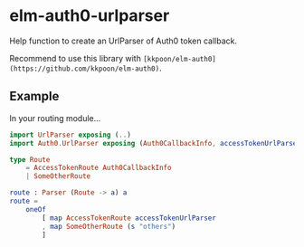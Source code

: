 # elm-auth0-urlparser

Help function to create an UrlParser of Auth0 token callback.

Recommend to use this library with
`[kkpoon/elm-auth0](https://github.com/kkpoon/elm-auth0)`.

## Example

In your routing module...

```elm
import UrlParser exposing (..)
import Auth0.UrlParser exposing (Auth0CallbackInfo, accessTokenUrlParser)

type Route
    = AccessTokenRoute Auth0CallbackInfo
    | SomeOtherRoute

route : Parser (Route -> a) a
route =
    oneOf
        [ map AccessTokenRoute accessTokenUrlParser
        , map SomeOtherRoute (s "others")
        ]
```